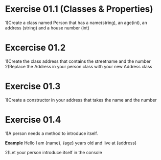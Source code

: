 ﻿# Exercise 01.1 (Classes & Properties)

1)Create a class named Person that has a name(string), an age(int), an address (string) and a house number (int)

# Excercise 01.2

1)Create the class address that contains the streetname and the number 
2)Replace the Address in your person class with your new Address class

# Exercise 01.3

1)Create a constructor in your address that takes the name and the number

# Exercise 01.4

1)A person needs a method to introduce itself. 

**Example** 
Hello I am {name}, {age} years old and live at {address}

2)Let your person introduce itself in the console